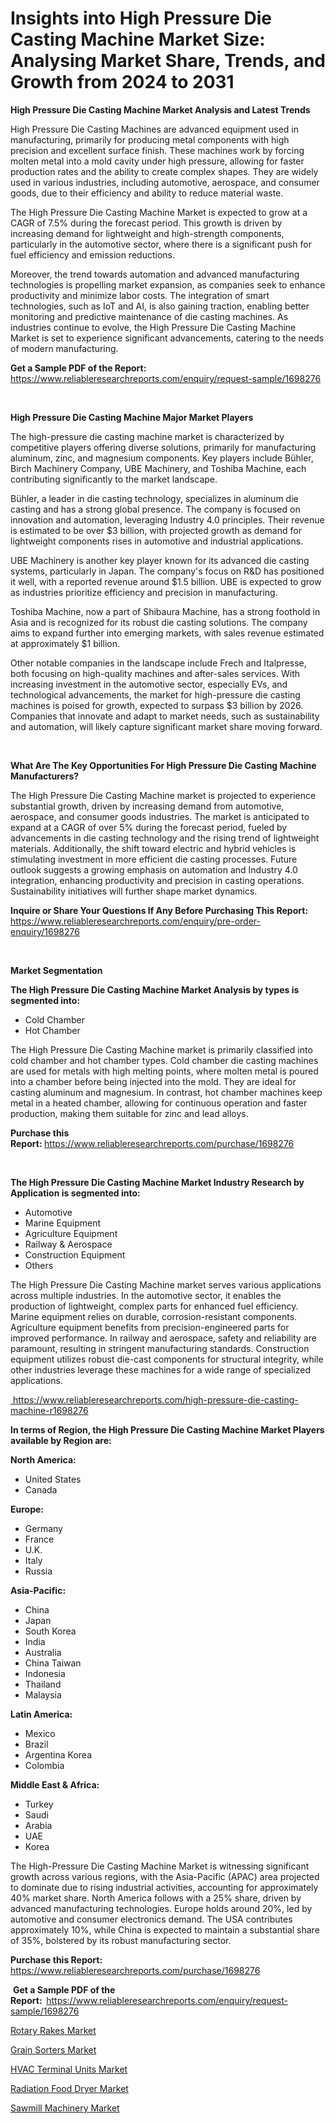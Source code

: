 <p><h1>Insights into High Pressure Die Casting Machine Market Size: Analysing Market Share, Trends, and Growth from 2024 to 2031</h1></p><p><strong>High Pressure Die Casting Machine Market Analysis and Latest Trends</strong></p>
<p><p>High Pressure Die Casting Machines are advanced equipment used in manufacturing, primarily for producing metal components with high precision and excellent surface finish. These machines work by forcing molten metal into a mold cavity under high pressure, allowing for faster production rates and the ability to create complex shapes. They are widely used in various industries, including automotive, aerospace, and consumer goods, due to their efficiency and ability to reduce material waste.</p><p>The High Pressure Die Casting Machine Market is expected to grow at a CAGR of 7.5% during the forecast period. This growth is driven by increasing demand for lightweight and high-strength components, particularly in the automotive sector, where there is a significant push for fuel efficiency and emission reductions. </p><p>Moreover, the trend towards automation and advanced manufacturing technologies is propelling market expansion, as companies seek to enhance productivity and minimize labor costs. The integration of smart technologies, such as IoT and AI, is also gaining traction, enabling better monitoring and predictive maintenance of die casting machines. As industries continue to evolve, the High Pressure Die Casting Machine Market is set to experience significant advancements, catering to the needs of modern manufacturing.</p></p>
<p><strong>Get a Sample PDF of the Report:&nbsp;</strong> <a href="https://www.reliableresearchreports.com/enquiry/request-sample/1698276?utm_campaign=7&utm_medium=2&utm_source=Github&utm_content=ia&utm_term=16122024&utm_id=high-pressure-die-casting-machine">https://www.reliableresearchreports.com/enquiry/request-sample/1698276</a></p>
<p>&nbsp;</p>
<p><strong>High Pressure Die Casting Machine Major Market Players</strong></p>
<p><p>The high-pressure die casting machine market is characterized by competitive players offering diverse solutions, primarily for manufacturing aluminum, zinc, and magnesium components. Key players include Bühler, Birch Machinery Company, UBE Machinery, and Toshiba Machine, each contributing significantly to the market landscape.</p><p>Bühler, a leader in die casting technology, specializes in aluminum die casting and has a strong global presence. The company is focused on innovation and automation, leveraging Industry 4.0 principles. Their revenue is estimated to be over $3 billion, with projected growth as demand for lightweight components rises in automotive and industrial applications.</p><p>UBE Machinery is another key player known for its advanced die casting systems, particularly in Japan. The company's focus on R&D has positioned it well, with a reported revenue around $1.5 billion. UBE is expected to grow as industries prioritize efficiency and precision in manufacturing.</p><p>Toshiba Machine, now a part of Shibaura Machine, has a strong foothold in Asia and is recognized for its robust die casting solutions. The company aims to expand further into emerging markets, with sales revenue estimated at approximately $1 billion.</p><p>Other notable companies in the landscape include Frech and Italpresse, both focusing on high-quality machines and after-sales services. With increasing investment in the automotive sector, especially EVs, and technological advancements, the market for high-pressure die casting machines is poised for growth, expected to surpass $3 billion by 2026. Companies that innovate and adapt to market needs, such as sustainability and automation, will likely capture significant market share moving forward.</p></p>
<p>&nbsp;</p>
<p><strong>What Are The Key Opportunities For High Pressure Die Casting Machine Manufacturers?</strong></p>
<p><p>The High Pressure Die Casting Machine market is projected to experience substantial growth, driven by increasing demand from automotive, aerospace, and consumer goods industries. The market is anticipated to expand at a CAGR of over 5% during the forecast period, fueled by advancements in die casting technology and the rising trend of lightweight materials. Additionally, the shift toward electric and hybrid vehicles is stimulating investment in more efficient die casting processes. Future outlook suggests a growing emphasis on automation and Industry 4.0 integration, enhancing productivity and precision in casting operations. Sustainability initiatives will further shape market dynamics.</p></p>
<p><strong>Inquire or Share Your Questions If Any Before Purchasing This Report:</strong> <a href="https://www.reliableresearchreports.com/enquiry/pre-order-enquiry/1698276?utm_campaign=7&utm_medium=2&utm_source=Github&utm_content=ia&utm_term=16122024&utm_id=high-pressure-die-casting-machine">https://www.reliableresearchreports.com/enquiry/pre-order-enquiry/1698276</a></p>
<p>&nbsp;</p>
<p><strong>Market Segmentation</strong></p>
<p><strong>The High Pressure Die Casting Machine Market Analysis by types is segmented into:</strong></p>
<p><ul><li>Cold Chamber</li><li>Hot Chamber</li></ul></p>
<p><p>The High Pressure Die Casting Machine market is primarily classified into cold chamber and hot chamber types. Cold chamber die casting machines are used for metals with high melting points, where molten metal is poured into a chamber before being injected into the mold. They are ideal for casting aluminum and magnesium. In contrast, hot chamber machines keep metal in a heated chamber, allowing for continuous operation and faster production, making them suitable for zinc and lead alloys.</p></p>
<p><strong>Purchase this Report:&nbsp;</strong><a href="https://www.reliableresearchreports.com/purchase/1698276?utm_campaign=7&utm_medium=2&utm_source=Github&utm_content=ia&utm_term=16122024&utm_id=high-pressure-die-casting-machine">https://www.reliableresearchreports.com/purchase/1698276</a></p>
<p>&nbsp;</p>
<p><strong>The High Pressure Die Casting Machine Market Industry Research by Application is segmented into:</strong></p>
<p><ul><li>Automotive</li><li>Marine Equipment</li><li>Agriculture Equipment</li><li>Railway & Aerospace</li><li>Construction Equipment</li><li>Others</li></ul></p>
<p><p>The High Pressure Die Casting Machine market serves various applications across multiple industries. In the automotive sector, it enables the production of lightweight, complex parts for enhanced fuel efficiency. Marine equipment relies on durable, corrosion-resistant components. Agriculture equipment benefits from precision-engineered parts for improved performance. In railway and aerospace, safety and reliability are paramount, resulting in stringent manufacturing standards. Construction equipment utilizes robust die-cast components for structural integrity, while other industries leverage these machines for a wide range of specialized applications.</p></p>
<p><a href="https://www.reliableresearchreports.com/high-pressure-die-casting-machine-r1698276?utm_campaign=7&utm_medium=2&utm_source=Github&utm_content=ia&utm_term=16122024&utm_id=high-pressure-die-casting-machine">&nbsp;https://www.reliableresearchreports.com/high-pressure-die-casting-machine-r1698276</a></p>
<p><strong>In terms of Region, the High Pressure Die Casting Machine Market Players available by Region are:</strong></p>
<p>
    <p> <strong> North America: </strong>
        <ul>
            <li>United States</li>
            <li>Canada</li>
        </ul>
        </p> 
    <p> <strong> Europe: </strong>
        <ul>
            <li>Germany</li>
            <li>France</li>
            <li>U.K.</li>
            <li>Italy</li>
            <li>Russia</li>
        </ul>
        </p> 
    <p> <strong> Asia-Pacific: </strong>
        <ul>
            <li>China</li>
            <li>Japan</li>
            <li>South Korea</li>
            <li>India</li>
            <li>Australia</li>
            <li>China Taiwan</li>
            <li>Indonesia</li>
            <li>Thailand</li>
            <li>Malaysia</li>
        </ul>
        </p> 
    <p> <strong> Latin America: </strong>
        <ul>
            <li>Mexico</li>
            <li>Brazil</li>
            <li>Argentina Korea</li>
            <li>Colombia</li>
        </ul>
        </p> 
    <p> <strong> Middle East & Africa: </strong>
        <ul>
            <li>Turkey</li>
            <li>Saudi</li>
            <li>Arabia</li>
            <li>UAE</li>
            <li>Korea</li>
        </ul>
    </p>
    </p>
<p><p>The High-Pressure Die Casting Machine Market is witnessing significant growth across various regions, with the Asia-Pacific (APAC) area projected to dominate due to rising industrial activities, accounting for approximately 40% market share. North America follows with a 25% share, driven by advanced manufacturing technologies. Europe holds around 20%, led by automotive and consumer electronics demand. The USA contributes approximately 10%, while China is expected to maintain a substantial share of 35%, bolstered by its robust manufacturing sector.</p></p>
<p><strong>Purchase this Report: </strong><a href="https://www.reliableresearchreports.com/purchase/1698276?utm_campaign=7&utm_medium=2&utm_source=Github&utm_content=ia&utm_term=16122024&utm_id=high-pressure-die-casting-machine">https://www.reliableresearchreports.com/purchase/1698276</a></p>
<p>&nbsp;<strong>Get a Sample PDF of the Report:&nbsp;&nbsp;</strong><a href="https://www.reliableresearchreports.com/enquiry/request-sample/1698276?utm_campaign=7&utm_medium=2&utm_source=Github&utm_content=ia&utm_term=16122024&utm_id=high-pressure-die-casting-machine">https://www.reliableresearchreports.com/enquiry/request-sample/1698276</a></p>
<p><strong></strong></p>
<p><p><a href="https://www.linkedin.com/pulse/challenges-opportunities-rotary-rakes-market-sales-volume-wzike?utm_campaign=7&utm_medium=2&utm_source=Github&utm_content=ia&utm_term=16122024&utm_id=high-pressure-die-casting-machine">Rotary Rakes Market</a></p><p><a href="https://github.com/angelajermaine/Market-Research-Report-List-5/blob/main/grain-sorters-market.md?utm_campaign=7&utm_medium=2&utm_source=Github&utm_content=ia&utm_term=16122024&utm_id=high-pressure-die-casting-machine">Grain Sorters Market</a></p><p><a href="https://www.linkedin.com/pulse/significant-growth-expected-hvac-terminal-units-market-jioze?utm_campaign=7&utm_medium=2&utm_source=Github&utm_content=ia&utm_term=16122024&utm_id=high-pressure-die-casting-machine">HVAC Terminal Units Market</a></p><p><a href="https://github.com/provorikovar/Market-Research-Report-List-6/blob/main/radiation-food-dryer-market.md?utm_campaign=7&utm_medium=2&utm_source=Github&utm_content=ia&utm_term=16122024&utm_id=high-pressure-die-casting-machine">Radiation Food Dryer Market</a></p><p><a href="https://www.linkedin.com/pulse/sawmill-machinery-market-growth-competitive-landscape-segment-xskie?utm_campaign=7&utm_medium=2&utm_source=Github&utm_content=ia&utm_term=16122024&utm_id=high-pressure-die-casting-machine">Sawmill Machinery Market</a></p></p>